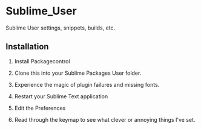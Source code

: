 # Sublime_User

Sublime User settings, snippets, builds, etc.

## Installation

1. Install Packagecontrol

1. Clone this into your Sublime Packages User folder.

1. Experience the magic of plugin failures and missing fonts.

1. Restart your Sublime Text application

1. Edit the Preferences

1. Read through the keymap to see what clever or annoying things I've set.

